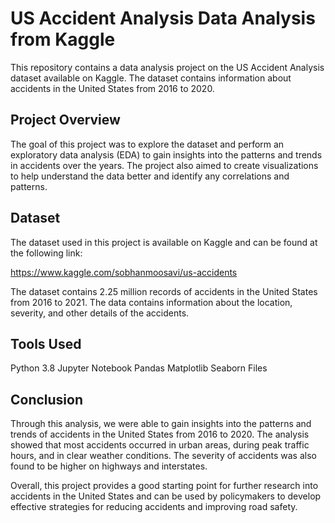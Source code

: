 # US Accident Analysis Data Analysis from Kaggle
This repository contains a data analysis project on the US Accident Analysis dataset available on Kaggle. The dataset contains information about accidents in the United States from 2016 to 2020.

## Project Overview
The goal of this project was to explore the dataset and perform an exploratory data analysis (EDA) to gain insights into the patterns and trends in accidents over the years. The project also aimed to create visualizations to help understand the data better and identify any correlations and patterns.

## Dataset
The dataset used in this project is available on Kaggle and can be found at the following link:

https://www.kaggle.com/sobhanmoosavi/us-accidents

The dataset contains 2.25 million records of accidents in the United States from 2016 to 2021. The data contains information about the location, severity, and other details of the accidents.

## Tools Used
Python 3.8
Jupyter Notebook
Pandas
Matplotlib
Seaborn
Files

## Conclusion
Through this analysis, we were able to gain insights into the patterns and trends of accidents in the United States from 2016 to 2020. The analysis showed that most accidents occurred in urban areas, during peak traffic hours, and in clear weather conditions. The severity of accidents was also found to be higher on highways and interstates.

Overall, this project provides a good starting point for further research into accidents in the United States and can be used by policymakers to develop effective strategies for reducing accidents and improving road safety.
